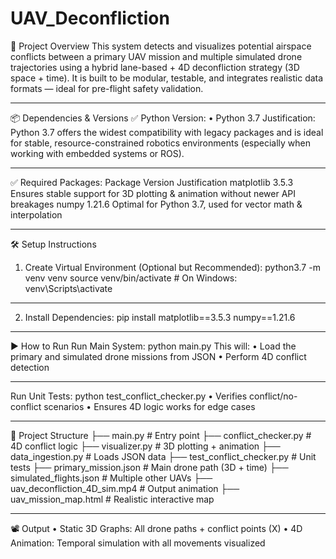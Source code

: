 # UAV_Deconfliction
🚀 Project Overview
This system detects and visualizes potential airspace conflicts between a primary UAV mission and multiple simulated drone trajectories using a hybrid lane-based + 4D deconfliction strategy (3D space + time).
It is built to be modular, testable, and integrates realistic data formats — ideal for pre-flight safety validation.
________________________________________
📦 Dependencies & Versions
✅ Python Version:
•	Python 3.7
Justification: Python 3.7 offers the widest compatibility with legacy packages and is ideal for stable, resource-constrained robotics environments (especially when working with embedded systems or ROS).
________________________________________
✅ Required Packages:
Package	Version	Justification
matplotlib	3.5.3	Ensures stable support for 3D plotting & animation without newer API breakages
numpy	1.21.6	Optimal for Python 3.7, used for vector math & interpolation
________________________________________
🛠️ Setup Instructions
1. Create Virtual Environment (Optional but Recommended):
python3.7 -m venv venv
source venv/bin/activate        # On Windows: venv\Scripts\activate
________________________________________
2. Install Dependencies:
pip install matplotlib==3.5.3 numpy==1.21.6 
________________________________________
▶️ How to Run
Run Main System:
python main.py
This will:
•	Load the primary and simulated drone missions from JSON
•	Perform 4D conflict detection
________________________________________
Run Unit Tests:
python test_conflict_checker.py
•	Verifies conflict/no-conflict scenarios
•	Ensures 4D logic works for edge cases
________________________________________
📁 Project Structure
├── main.py                        # Entry point
├── conflict_checker.py           # 4D conflict logic
├── visualizer.py                 # 3D plotting + animation
├── data_ingestion.py             # Loads JSON data
├── test_conflict_checker.py      # Unit tests
├── primary_mission.json          # Main drone path (3D + time)
├── simulated_flights.json        # Multiple other UAVs
├── uav_deconfliction_4D_sim.mp4  # Output animation
├── uav_mission_map.html          # Realistic interactive map
________________________________________
📽 Output
•	Static 3D Graphs: All drone paths + conflict points (X)
•	4D Animation: Temporal simulation with all movements visualized
